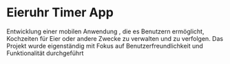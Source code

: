 # Eieruhr Timer App
Entwicklung einer mobilen Anwendung , die es Benutzern ermöglicht, Kochzeiten für Eier oder andere Zwecke zu verwalten und zu verfolgen. Das Projekt wurde eigenständig mit Fokus auf Benutzerfreundlichkeit und Funktionalität durchgeführt

